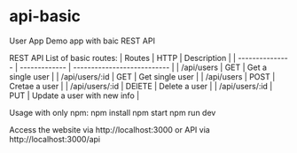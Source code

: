 # api-basic

User App
Demo app with baic REST API

REST API
List of basic routes:
| Routes | HTTP | Description |
| --------------- | ------------- | --------------------------- |
| /api/users      | GET           | Get a single user           |
| /api/users/:id  | GET           | Get  single user            |
| /api/users      | POST          | Cretae a user               |
| /api/users/:id  | DElETE        | Delete a user               |
| /api/users/:id  | PUT           | Update a user with new info |

Usage
with only npm:
npm install
npm start
npm run dev

Access the website via http://localhost:3000 or API via http://localhost:3000/api
